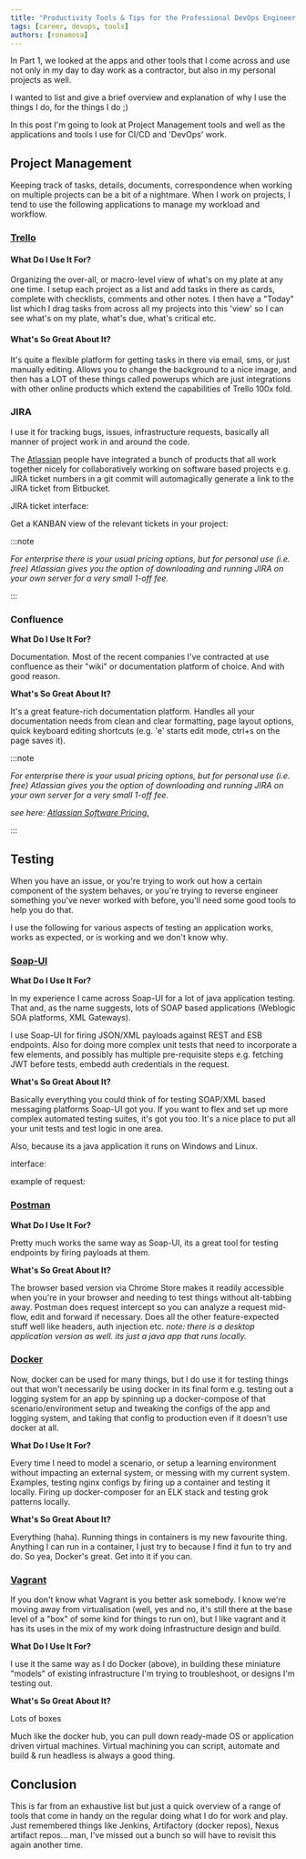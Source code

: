```yaml
---
title: "Productivity Tools & Tips for the Professional DevOps Engineer - Part 2."
tags: [career, devops, tools]
authors: [ronamosa]
---
```


In Part 1, we looked at the apps and other tools that I come across and use not only in my day to day work as a contractor, but also in my personal projects as well.

I wanted to list and give a brief overview and explanation of why I use the things I do, for the things I do ;)

In this post I'm going to look at Project Management tools and well as the applications and tools I use for CI/CD and 'DevOps' work.

<!--truncate-->

## Project Management

Keeping track of tasks, details, documents, correspondence when working on multiple projects can be a bit of a nightmare. When I work on projects, I tend to use the following applications to manage my workload and workflow.

### [Trello](https://trello.com/)

#### What Do I Use It For?

Organizing the over-all, or macro-level view of what's on my plate at any one time. I setup each project as a list and add tasks in there as cards, complete with checklists, comments and other notes. I then have a "Today" list which I drag tasks from across all my projects into this 'view' so I can see what's on my plate, what's due, what's critical etc.

#### What's So Great About It?

It's quite a flexible platform for getting tasks in there via email, sms, or just manually editing. Allows you to change the background to a nice image, and then has a LOT of these things called powerups which are just integrations with other online products which extend the capabilities of Trello 100x fold.

### JIRA

I use it for tracking bugs, issues, infrastructure requests, basically all manner of project work in and around the code.

The [Atlassian](https://www.atlassian.com/) people have integrated a bunch of products that all work together nicely for collaboratively working on software based projects e.g. JIRA ticket numbers in a git commit will automagically generate a link to the JIRA ticket from Bitbucket.

JIRA ticket interface:

Get a KANBAN view of the relevant tickets in your project:

:::note

_For enterprise there is your usual pricing options, but for personal use (i.e. free) Atlassian gives you the option of downloading and running JIRA on your own server for a very small 1-off fee._

:::

### Confluence

**What Do I Use It For?**

Documentation. Most of the recent companies I've contracted at use confluence as their "wiki" or documentation platform of choice. And with good reason.

**What's So Great About It?**

It's a great feature-rich documentation platform. Handles all your documentation needs from clean and clear formatting, page layout options, quick keyboard editing shortcuts (e.g. 'e' starts edit mode, ctrl+s on the page saves it).

:::note

_For enterprise there is your usual pricing options, but for personal use (i.e. free) Atlassian gives you the option of downloading and running JIRA on your own server for a very small 1-off fee._

_see here: [Atlassian Software Pricing.](https://www.atlassian.com/software/confluence/pricing?tab=self-hosted)_

:::

## Testing

When you have an issue, or you're trying to work out how a certain component of the system behaves, or you're trying to reverse engineer something you've never worked with before, you'll need some good tools to help you do that.

I use the following for various aspects of testing an application works, works as expected, or is working and we don't know why.

### [Soap-UI](https://www.soapui.org/)

**What Do I Use It For?**

In my experience I came across Soap-UI for a lot of java application testing. That and, as the name suggests, lots of SOAP based applications (Weblogic SOA platforms, XML Gateways).

I use Soap-UI for firing JSON/XML payloads against REST and ESB endpoints. Also for doing more complex unit tests that need to incorporate a few elements, and possibly has multiple pre-requisite steps e.g. fetching JWT before tests, embedd auth credentials in the request.

**What's So Great About It?**

Basically everything you could think of for testing SOAP/XML based messaging platforms Soap-UI got you. If you want to flex and set up more complex automated testing suites, it's got you too. It's a nice place to put all your unit tests and test logic in one area.

Also, because its a java application it runs on Windows and Linux.

interface:

example of request:

### [Postman](https://www.getpostman.com/apps)

**What Do I Use It For?**

Pretty much works the same way as Soap-UI, its a great tool for testing endpoints by firing payloads at them.

**What's So Great About It?**

The browser based version via Chrome Store makes it readily accessible when you're in your browser and needing to test things without alt-tabbing away. Postman does request intercept so you can analyze a request mid-flow, edit and forward if necessary. Does all the other feature-expected stuff well like headers, auth injection etc.
_note: there is a desktop application version as well. its just a java app that runs locally._

### [Docker](https://www.docker.com/)

Now, docker can be used for many things, but I do use it for testing things out that won't necessarily be using docker in its final form e.g. testing out a logging system for an app by spinning up a docker-compose of that scenario/environment setup and tweaking the configs of the app and logging system, and taking that config to production even if it doesn't use docker at all.

**What Do I Use It For?**

Every time I need to model a scenario, or setup a learning environment without impacting an external system, or messing with my current system. Examples, testing nginx configs by firing up a container and testing it locally. Firing up docker-composer for an ELK stack and testing grok patterns locally.

**What's So Great About It?**

Everything (haha). Running things in containers is my new favourite thing. Anything I can run in a container, I just try to because I find it fun to try and do. So yea, Docker's great. Get into it if you can.

### [Vagrant](https://www.vagrantup.com/)

If you don't know what Vagrant is you better ask somebody. I know we're moving away from virtualisation (well, yes and no, it's still there at the base level of a "box" of some kind for things to run on), but I like vagrant and it has its uses in the mix of my work doing infrastructure design and build.

**What Do I Use It For?**

I use it the same way as I do Docker (above), in building these miniature "models" of existing infrastructure I'm trying to troubleshoot, or designs I'm testing out.

**What's So Great About It?**

Lots of boxes

Much like the docker hub, you can pull down ready-made OS or application driven virtual machines. Virtual machining you can script, automate and build & run headless is always a good thing.

## Conclusion

This is far from an exhaustive list but just a quick overview of a range of tools that come in handy on the regular doing what I do for work and play. Just remembered things like Jenkins, Artifactory (docker repos), Nexus artifact repos... man, I've missed out a bunch so will have to revisit this again another time.
